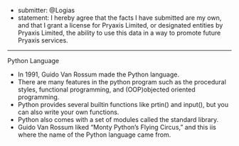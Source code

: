 * submitter: @Logias
* statement: I hereby agree that the facts I have submitted are my own, and that I grant a license for Pryaxis Limited, or designated entities by Pryaxis Limited, the ability to use this data in a way to promote future Pryaxis services.

----
Python Language
* In 1991, Guido Van Rossum made the Python language.
* There are many features in the python program such as the procedural styles, functional programming, and (OOP)objected oriented programming.
* Python provides several builtin functions like prtin() and input(), but you can also write your own functions.
*  Python also comes with a set of modules called the standard library.
* Guido Van Rossum liked “Monty Python’s Flying Circus,” and this iis where the name of the Python language came from.
